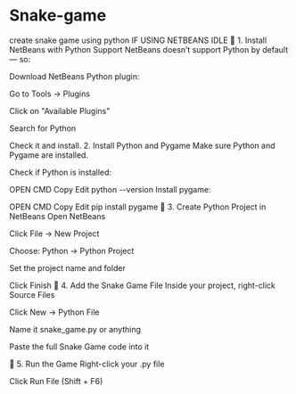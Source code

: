 # Snake-game
create snake game using python
IF USING NETBEANS IDLE
🔹 1. Install NetBeans with Python Support
NetBeans doesn’t support Python by default — so:

Download NetBeans Python plugin:

Go to Tools → Plugins

Click on "Available Plugins"

Search for Python

Check it and install.
2. Install Python and Pygame
Make sure Python and Pygame are installed.

Check if Python is installed:

OPEN CMD
Copy
Edit
python --version
Install pygame:

OPEN CMD
Copy
Edit
pip install pygame
🔹 3. Create Python Project in NetBeans
Open NetBeans

Click File → New Project

Choose: Python → Python Project

Set the project name and folder

Click Finish
🔹 4. Add the Snake Game File
Inside your project, right-click Source Files

Click New → Python File

Name it snake_game.py or anything

Paste the full Snake Game code into it

🔹 5. Run the Game
Right-click your .py file

Click Run File (Shift + F6)
